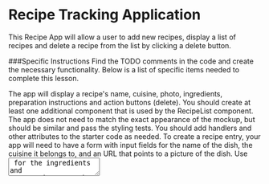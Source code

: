 # Recipe Tracking Application 

This Recipe App will allow a user to add new recipes, display a list of recipes and delete a recipe from the list by clicking a delete button. 

###Specific Instructions
Find the TODO comments in the code and create the necessary functionality. Below is a list of specific items needed to complete this lesson.

The app will display a recipe's name, cuisine, photo, ingredients, preparation instructions and action buttons (delete).
You should create at least one additional component that is used by the RecipeList component.
The app does not need to match the exact appearance of the mockup, but should be similar and pass the styling tests.
You should add handlers and other attributes to the starter code as needed.
To create a recipe entry, your app will need to have a form with input fields for the name of the dish, the cuisine it belongs to, and an URL that points to a picture of the dish. Use <textarea> for the ingredients and preparation. For the tests to pass, use the following names for your inputs: <input name="name">, <input name="cuisine">, <input name="photo">, <textarea name="ingredients"> and <textarea name="preparation">.

The new recipe must be added to the end of the list of recipes.


